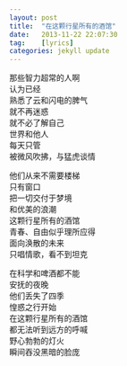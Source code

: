 ```yaml
---
layout: post
title:  "在这颗行星所有的酒馆"
date:   2013-11-22 22:07:30
tag:    [lyrics]
categories: jekyll update
---
```


  那些智力超常的人啊   
  认为已经   
  熟悉了云和闪电的脾气   
  就不再迷惑   
  就不必了解自己    
  世界和他人   
  每天只管   
  被微风吹拂，与猛虎谈情   

  他们从来不需要楼梯   
  只有窗口  
  把一切交付于梦境   
  和优美的浪潮   
  这颗行星所有的酒馆   
  青春、自由似乎理所应得   
  面向涣散的未来   
  只唱情歌，看不到坦克  

  在科学和啤酒都不能   
  安抚的夜晚   
  他们丢失了四季   
  惶惑之行开始   
  在这颗行星所有的酒馆   
  都无法听到远方的呼喊   
  野心勃勃的灯火   
  瞬间吞没黑暗的脸庞    
